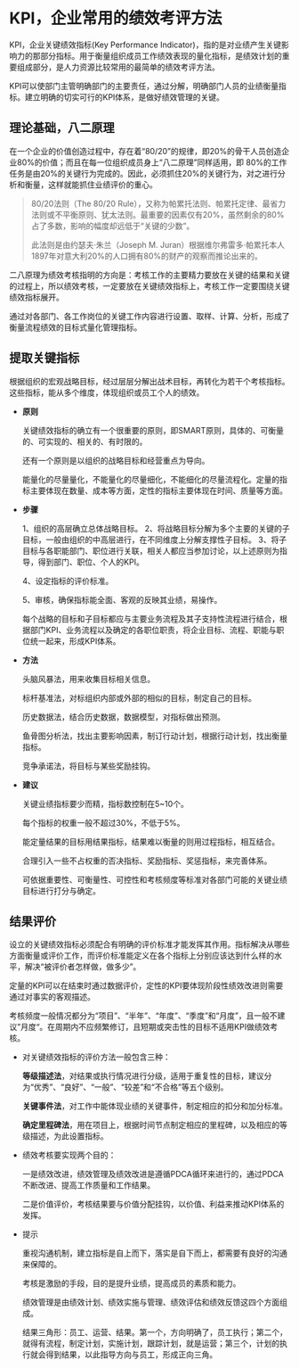 # KPI，企业常用的绩效考评方法

KPI，企业关键绩效指标(Key Performance Indicator)，指的是对业绩产生关键影响力的那部分指标。用于衡量组织成员工作绩效表现的量化指标，是绩效计划的重要组成部分，是人力资源比较常用的最简单的绩效考评方法。

KPI可以使部门主管明确部门的主要责任，通过分解，明确部门人员的业绩衡量指标。建立明确的切实可行的KPI体系，是做好绩效管理的关键。

## 理论基础，八二原理

在一个企业的价值创造过程中，存在着“80/20”的规律，即20%的骨干人员创造企业80%的价值；而且在每一位组织成员身上“八二原理”同样适用，即 80%的工作任务是由20%的关键行为完成的。因此，必须抓住20%的关键行为，对之进行分析和衡量，这样就能抓住业绩评价的重心。

> 80/20法则（The 80/20 Rule），又称为帕累托法则、帕累托定律、最省力法则或不平衡原则、犹太法则。最重要的因素仅有20%，虽然剩余的80%占了多数，影响的幅度却远低于“关键的少数”。
>
> 此法则是由约瑟夫·朱兰（Joseph M. Juran）根据维尔弗雷多·帕累托本人1897年对意大利20%的人口拥有80%的财产的观察而推论出来的。

二八原理为绩效考核指明的方向是：考核工作的主要精力要放在关键的结果和关键的过程上，所以绩效考核，一定要放在关键绩效指标上，考核工作一定要围绕关键绩效指标展开。

通过对各部门、各工作岗位的关键工作内容进行设置、取样、计算、分析，形成了衡量流程绩效的目标式量化管理指标。

## 提取关键指标

根据组织的宏观战略目标，经过层层分解出战术目标，再转化为若干个考核指标。这些指标，能从多个维度，体现组织或员工个人的绩效。

- **原则**

  关键绩效指标的确立有一个很重要的原则，即SMART原则，具体的、可衡量的、可实现的、相关的、有时限的。

  还有一个原则是以组织的战略目标和经营重点为导向。

  能量化的尽量量化，不能量化的尽量细化，不能细化的尽量流程化。定量的指标主要体现在数量、成本等方面，定性的指标主要体现在时间、质量等方面。

- **步骤**

  1、组织的高层确立总体战略目标。
  2、将战略目标分解为多个主要的关键的子目标，一般由组织的中高层进行，在不同维度上分解支撑性子目标。
  3、将子目标与各职能部门、职位进行关联，相关人都应当参加讨论，以上述原则为指导，得到部门、职位、个人的KPI。

  4、设定指标的评价标准。

  5、审核，确保指标能全面、客观的反映其业绩，易操作。

  每个战略的目标和子目标都应与主要业务流程及其子支持性流程进行结合，根据部门KPI、业务流程以及确定的各职位职责，将企业目标、流程、职能与职位统一起来，形成KPI体系。

- **方法**

  头脑风暴法，用来收集目标相关信息。

  标杆基准法，对标组织内部或外部的相似的目标，制定自己的目标。

  历史数据法，结合历史数据，数据模型，对指标做出预测。

  鱼骨图分析法，找出主要影响因素，制订行动计划，根据行动计划，找出衡量指标。

  竞争承诺法，将目标与某些奖励挂钩。

- **建议**

  关键业绩指标要少而精，指标数控制在5~10个。

  每个指标的权重一般不超过30%，不低于5%。

  能定量结果的目标用结果指标，结果难以衡量的则用过程指标，相互结合。

  合理引入一些不占权重的否决指标、奖励指标、奖惩指标，来完善体系。

  可依据重要性、可衡量性、可控性和考核频度等标准对各部门可能的关键业绩目标进行打分与确定。

## 结果评价

设立的关键绩效指标必须配合有明确的评价标准才能发挥其作用。指标解决从哪些方面衡量或评价工作，而评价标准能定义在各个指标上分别应该达到什么样的水平，解决“被评价者怎样做，做多少”。

定量的KPI可以在结束时通过数据评价，定性的KPI要体现阶段性绩效改进则需要通过对事实的客观描述。

考核频度一般情况都分为“项目”、“半年”、“年度”、“季度”和“月度”，且一般不建议”月度“。在周期内不应频繁修订，且短期或突击性的目标不适用KPI做绩效考核。

- 对关键绩效指标的评价方法一般包含三种：

  **等级描述法**，对结果或执行情况进行分级，适用于重复性的目标，建议分为“优秀”、“良好”、“一般”、“较差”和“不合格”等五个级别。

  **关键事件法**，对工作中能体现业绩的关键事件，制定相应的扣分和加分标准。

  **确定里程碑法**，用在项目上，根据时间节点制定相应的里程碑，以及相应的等级描述，为此设置指标。

- 绩效考核要实现两个目的：

  一是绩效改进，绩效管理及绩效改进是遵循PDCA循环来进行的，通过PDCA不断改进、提高工作质量和工作结果。

  二是价值评价，考核结果要与价值分配挂钩，以价值、利益来推动KPI体系的发挥。

- 提示

  重视沟通机制，建立指标是自上而下，落实是自下而上，都需要有良好的沟通来保障的。

  考核是激励的手段，目的是提升业绩，提高成员的素质和能力。

  绩效管理是由绩效计划、绩效实施与管理、绩效评估和绩效反馈这四个方面组成。

  结果三角形：员工、运营、结果。第一个，方向明确了，员工执行；第二个，就得有流程，制定计划，实施计划，跟踪计划，就是运营；第三个，计划的执行就会得到结果，以此指导方向与员工，形成正向三角。
